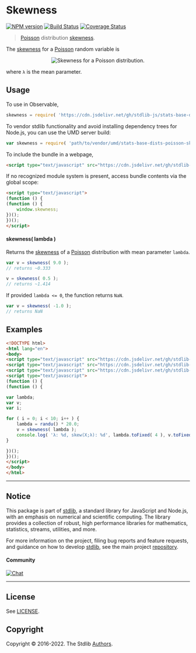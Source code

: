 <!--

@license Apache-2.0

Copyright (c) 2018 The Stdlib Authors.

Licensed under the Apache License, Version 2.0 (the "License");
you may not use this file except in compliance with the License.
You may obtain a copy of the License at

   http://www.apache.org/licenses/LICENSE-2.0

Unless required by applicable law or agreed to in writing, software
distributed under the License is distributed on an "AS IS" BASIS,
WITHOUT WARRANTIES OR CONDITIONS OF ANY KIND, either express or implied.
See the License for the specific language governing permissions and
limitations under the License.

-->

# Skewness

[![NPM version][npm-image]][npm-url] [![Build Status][test-image]][test-url] [![Coverage Status][coverage-image]][coverage-url] <!-- [![dependencies][dependencies-image]][dependencies-url] -->

> [Poisson][poisson-distribution] distribution [skewness][skewness].

<!-- Section to include introductory text. Make sure to keep an empty line after the intro `section` element and another before the `/section` close. -->

<section class="intro">

The [skewness][skewness] for a [Poisson][poisson-distribution] random variable is

<!-- <equation class="equation" label="eq:poisson_skewness" align="center" raw="\operatorname{skew}\left( X \right) = \lambda^{-1/2}" alt="Skewness for a Poisson distribution."> -->

<div class="equation" align="center" data-raw-text="\operatorname{skew}\left( X \right) = \lambda^{-1/2}" data-equation="eq:poisson_skewness">
    <img src="https://cdn.jsdelivr.net/gh/stdlib-js/stdlib@51534079fef45e990850102147e8945fb023d1d0/lib/node_modules/@stdlib/stats/base/dists/poisson/skewness/docs/img/equation_poisson_skewness.svg" alt="Skewness for a Poisson distribution.">
    <br>
</div>

<!-- </equation> -->

where `λ` is the mean parameter.

</section>

<!-- /.intro -->

<!-- Package usage documentation. -->



<section class="usage">

## Usage

To use in Observable,

```javascript
skewness = require( 'https://cdn.jsdelivr.net/gh/stdlib-js/stats-base-dists-poisson-skewness@umd/browser.js' )
```

To vendor stdlib functionality and avoid installing dependency trees for Node.js, you can use the UMD server build:

```javascript
var skewness = require( 'path/to/vendor/umd/stats-base-dists-poisson-skewness/index.js' )
```

To include the bundle in a webpage,

```html
<script type="text/javascript" src="https://cdn.jsdelivr.net/gh/stdlib-js/stats-base-dists-poisson-skewness@umd/browser.js"></script>
```

If no recognized module system is present, access bundle contents via the global scope:

```html
<script type="text/javascript">
(function () {
(function () {
    window.skewness;
})();
})();
</script>
```

#### skewness( lambda )

Returns the [skewness][skewness] of a [Poisson][poisson-distribution] distribution with mean parameter `lambda`.

```javascript
var v = skewness( 9.0 );
// returns ~0.333

v = skewness( 0.5 );
// returns ~1.414
```

If provided `lambda <= 0`, the function returns `NaN`.

```javascript
var v = skewness( -1.0 );
// returns NaN
```

</section>

<!-- /.usage -->

<!-- Package usage notes. Make sure to keep an empty line after the `section` element and another before the `/section` close. -->

<section class="notes">

</section>

<!-- /.notes -->

<!-- Package usage examples. -->

<section class="examples">

## Examples

<!-- eslint no-undef: "error" -->

```html
<!DOCTYPE html>
<html lang="en">
<body>
<script type="text/javascript" src="https://cdn.jsdelivr.net/gh/stdlib-js/random-base-randu@umd/browser.js"></script>
<script type="text/javascript" src="https://cdn.jsdelivr.net/gh/stdlib-js/math-base-special-round@umd/browser.js"></script>
<script type="text/javascript" src="https://cdn.jsdelivr.net/gh/stdlib-js/stats-base-dists-poisson-skewness@umd/browser.js"></script>
<script type="text/javascript">
(function () {
(function () {

var lambda;
var v;
var i;

for ( i = 0; i < 10; i++ ) {
    lambda = randu() * 20.0;
    v = skewness( lambda );
    console.log( 'λ: %d, skew(X;λ): %d', lambda.toFixed( 4 ), v.toFixed( 4 ) );
}

})();
})();
</script>
</body>
</html>
```

</section>

<!-- /.examples -->

<!-- Section to include cited references. If references are included, add a horizontal rule *before* the section. Make sure to keep an empty line after the `section` element and another before the `/section` close. -->

<section class="references">

</section>

<!-- /.references -->

<!-- Section for related `stdlib` packages. Do not manually edit this section, as it is automatically populated. -->

<section class="related">

</section>

<!-- /.related -->

<!-- Section for all links. Make sure to keep an empty line after the `section` element and another before the `/section` close. -->


<section class="main-repo" >

* * *

## Notice

This package is part of [stdlib][stdlib], a standard library for JavaScript and Node.js, with an emphasis on numerical and scientific computing. The library provides a collection of robust, high performance libraries for mathematics, statistics, streams, utilities, and more.

For more information on the project, filing bug reports and feature requests, and guidance on how to develop [stdlib][stdlib], see the main project [repository][stdlib].

#### Community

[![Chat][chat-image]][chat-url]

---

## License

See [LICENSE][stdlib-license].


## Copyright

Copyright &copy; 2016-2022. The Stdlib [Authors][stdlib-authors].

</section>

<!-- /.stdlib -->

<!-- Section for all links. Make sure to keep an empty line after the `section` element and another before the `/section` close. -->

<section class="links">

[npm-image]: http://img.shields.io/npm/v/@stdlib/stats-base-dists-poisson-skewness.svg
[npm-url]: https://npmjs.org/package/@stdlib/stats-base-dists-poisson-skewness

[test-image]: https://github.com/stdlib-js/stats-base-dists-poisson-skewness/actions/workflows/test.yml/badge.svg?branch=v0.0.8
[test-url]: https://github.com/stdlib-js/stats-base-dists-poisson-skewness/actions/workflows/test.yml?query=branch:v0.0.8

[coverage-image]: https://img.shields.io/codecov/c/github/stdlib-js/stats-base-dists-poisson-skewness/main.svg
[coverage-url]: https://codecov.io/github/stdlib-js/stats-base-dists-poisson-skewness?branch=main

<!--

[dependencies-image]: https://img.shields.io/david/stdlib-js/stats-base-dists-poisson-skewness.svg
[dependencies-url]: https://david-dm.org/stdlib-js/stats-base-dists-poisson-skewness/main

-->

[chat-image]: https://img.shields.io/gitter/room/stdlib-js/stdlib.svg
[chat-url]: https://gitter.im/stdlib-js/stdlib/

[stdlib]: https://github.com/stdlib-js/stdlib

[stdlib-authors]: https://github.com/stdlib-js/stdlib/graphs/contributors

[umd]: https://github.com/umdjs/umd
[es-module]: https://developer.mozilla.org/en-US/docs/Web/JavaScript/Guide/Modules

[deno-url]: https://github.com/stdlib-js/stats-base-dists-poisson-skewness/tree/deno
[umd-url]: https://github.com/stdlib-js/stats-base-dists-poisson-skewness/tree/umd
[esm-url]: https://github.com/stdlib-js/stats-base-dists-poisson-skewness/tree/esm
[branches-url]: https://github.com/stdlib-js/stats-base-dists-poisson-skewness/blob/main/branches.md

[stdlib-license]: https://raw.githubusercontent.com/stdlib-js/stats-base-dists-poisson-skewness/main/LICENSE

[poisson-distribution]: https://en.wikipedia.org/wiki/Poisson_distribution

[skewness]: https://en.wikipedia.org/wiki/Skewness

</section>

<!-- /.links -->
